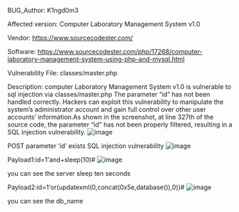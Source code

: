 BUG_Author: K1ngd0m3

Affected version: Computer Laboratory Management System v1.0

Vendor: https://www.sourcecodester.com/

Software: https://www.sourcecodester.com/php/17268/computer-laboratory-management-system-using-php-and-mysql.html

Vulnerability File: classes/master.php

Description: computer Laboratory Management System v1.0 is vulnerable to sql injection via classes/master.php The parameter “id” has not been handled correctly. Hackers can exploit this vulnerability to manipulate the system’s administrator account and gain full control over other user accounts’ information.As shown in the screenshot, at line 327th of the source code, the parameter “id” has not been properly filtered, resulting in a SQL injection vulnerability. 
![image](https://github.com/adminininin/blob/assets/136336674/38f91547-b3cf-41a9-8862-5e8d9676ef74)

POST parameter ‘id’ exists SQL injection vulnerability 
![image](https://github.com/adminininin/blob/assets/136336674/85a0be20-902d-4db3-b15f-f6e2007a30b8)

Payload1:id=1'and+sleep(10)# 
![image](https://github.com/adminininin/blob/assets/136336674/45a83b6c-bf9a-4428-9d7f-508eb3426d8a)

you can see the server sleep ten seconds

Payload2:id=1'or(updatexml(0,concat(0x5e,database()),0))# 
![image](https://github.com/adminininin/blob/assets/136336674/aa7adf2a-b626-4cbe-bb20-bdfed4fadce2)

you can see the db_name
